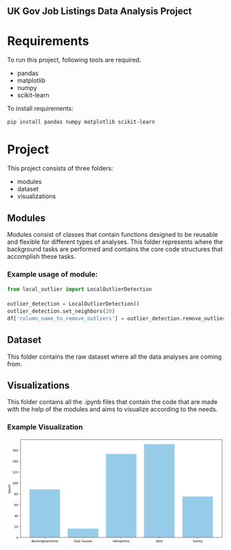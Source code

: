 ## UK Gov Job Listings Data Analysis Project

# Requirements
To run this project, following tools are required.

- pandas
- matplotlib
- numpy
- scikit-learn

To install requirements:

```
pip install pandas numpy matplotlib scikit-learn
```


# Project

This project consists of three folders:
- modules
- dataset
- visualizations

## Modules

Modules consist of classes that contain functions designed to be reusable and flexible for different types of analyses. This folder represents where the background tasks are performed and contains the core code structures that accomplish these tasks.

### Example usage of module:
```python
from local_outlier import LocalOutlierDetection

outlier_detection = LocalOutlierDetection()
outlier_detection.set_neighbors(20)
df['column_name_to_remove_outliers'] = outlier_detection.remove_outliers(df, 'column_name_to_remove_outliers')['column_name_to_remove_outliers']

```
## Dataset

This folder contains the raw dataset where all the data analyses are coming from.

## Visualizations

This folder contains all the .ipynb files that contain the code that are made with the help of the modules and aims to visualize according to the needs.

### Example Visualization

![Screenshot](akbank/screenshots/visualization_instance.png)





